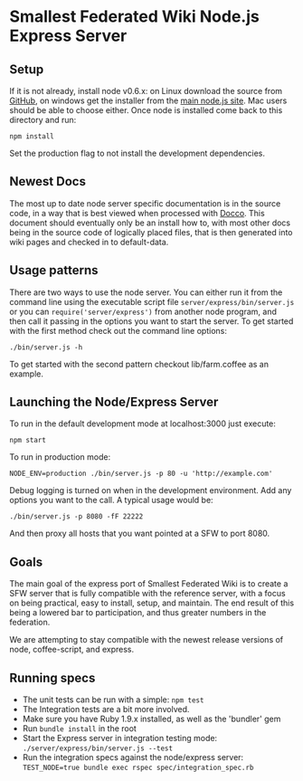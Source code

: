 # Smallest Federated Wiki Node.js Express Server #
## Setup ##

If it is not already, install node v0.6.x: on Linux download the source from
[GitHub](https://github.com/joyent/node), on windows get the installer from
the [main node.js site](http://nodejs.org).  Mac users should be able to
choose either.  Once node is installed come back to this directory and run:

	npm install

Set the production flag to not install the development dependencies.

## Newest Docs ##
The most up to date node server specific documentation is in the source
code, in a way that is best viewed when processed with
[Docco](http://jashkenas.github.com/docco/). This document should eventually
only be an install how to, with most other docs being in the source code
of logically placed files, that is then generated into wiki pages and checked
in to default-data.

## Usage patterns ##
There are two ways to use the node server.
You can either run it from the command line using the executable script
file `server/express/bin/server.js` or you can `require('server/express')`
from another node program, and then call it passing in the options you want to
start the server.  To get started with the first method check out the
command line options:

	./bin/server.js -h

To get started with the second pattern checkout lib/farm.coffee as an example.

## Launching the Node/Express Server ##
To run in the default development mode at localhost:3000 just execute:

	npm start

To run in production mode:

	NODE_ENV=production ./bin/server.js -p 80 -u 'http://example.com'

Debug logging is turned on when in the development environment. Add any options
you want to the call.  A typical usage would be:

	./bin/server.js -p 8080 -fF 22222

And then proxy all hosts that you want pointed at a SFW to port 8080.


## Goals ##
The main goal of the express port of Smallest Federated Wiki is to create a
SFW server that is fully compatible with the reference server, with a focus
on being practical, easy to install, setup, and maintain.  The end result of this being
a lowered bar to participation, and thus greater numbers in the federation.

We are attempting to stay compatible  with the newest release versions of
node, coffee-script, and express.

## Running specs ##

* The unit tests can be run with a simple:
  `npm test`
* The Integration tests are a bit more involved.
* Make sure you have Ruby 1.9.x installed, as well as the 'bundler' gem
* Run `bundle install` in the root
* Start the Express server in integration testing mode:
  `./server/express/bin/server.js --test`
* Run the integration specs against the node/express server:
  `TEST_NODE=true bundle exec rspec spec/integration_spec.rb`

